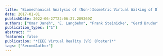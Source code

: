 ```yaml
---
title: "Biomechanical Analysis of (Non-)Isometric Virtual Walking of Older Adults"
date: 2017-01-01
publishDate: 2022-06-27T22:06:27.289269Z
authors: ["Omar Janeh", "E. Langbehn", "Frank Steinicke", "Gerd Bruder", "Alessandro Gulberti", "Monika Poetter-Nerger"]
publication_types: ["1"]
abstract: ""
featured: false
publication: "*IEEE Virtual Reality (VR) (Poster)*"
tags: ["SecondAuthor"]
---
```


